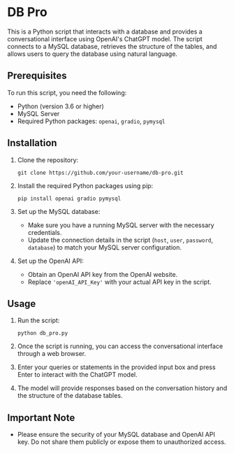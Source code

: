 # DB Pro

This is a Python script that interacts with a database and provides a conversational interface using OpenAI's ChatGPT model. The script connects to a MySQL database, retrieves the structure of the tables, and allows users to query the database using natural language.

## Prerequisites

To run this script, you need the following:

- Python (version 3.6 or higher)
- MySQL Server
- Required Python packages: `openai`, `gradio`, `pymysql`

## Installation

1. Clone the repository:

   ```
   git clone https://github.com/your-username/db-pro.git
   ```

2. Install the required Python packages using pip:

   ```
   pip install openai gradio pymysql
   ```

3. Set up the MySQL database:
   - Make sure you have a running MySQL server with the necessary credentials.
   - Update the connection details in the script (`host`, `user`, `password`, `database`) to match your MySQL server configuration.

4. Set up the OpenAI API:
   - Obtain an OpenAI API key from the OpenAI website.
   - Replace `'openAI_API_Key'` with your actual API key in the script.

## Usage

1. Run the script:

   ```
   python db_pro.py
   ```

2. Once the script is running, you can access the conversational interface through a web browser.
3. Enter your queries or statements in the provided input box and press Enter to interact with the ChatGPT model.
4. The model will provide responses based on the conversation history and the structure of the database tables.

## Important Note

- Please ensure the security of your MySQL database and OpenAI API key. Do not share them publicly or expose them to unauthorized access.
